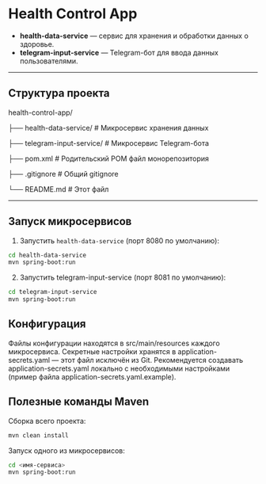 # Health Control App



- **health-data-service** — сервис для хранения и обработки данных о здоровье.
- **telegram-input-service** — Telegram-бот для ввода данных пользователями.

---

## Структура проекта

health-control-app/

├── health-data-service/ # Микросервис хранения данных

├── telegram-input-service/ # Микросервис Telegram-бота

├── pom.xml # Родительский POM файл монорепозитория

├── .gitignore # Общий gitignore

└── README.md # Этот файл

---

## Запуск микросервисов

1. Запустить `health-data-service` (порт 8080 по умолчанию):

```bash
cd health-data-service
mvn spring-boot:run
```
2. Запустить telegram-input-service (порт 8081 по умолчанию):

```bash
cd telegram-input-service
mvn spring-boot:run
```

## Конфигурация
Файлы конфигурации находятся в src/main/resources каждого микросервиса.
Секретные настройки хранятся в application-secrets.yaml — этот файл исключён из Git.
Рекомендуется создавать application-secrets.yaml локально с необходимыми настройками (пример файла application-secrets.yaml.example).

## Полезные команды Maven
Сборка всего проекта:
```bash
mvn clean install
```
Запуск одного из микросервисов:
```bash
cd <имя-сервиса>
mvn spring-boot:run
```